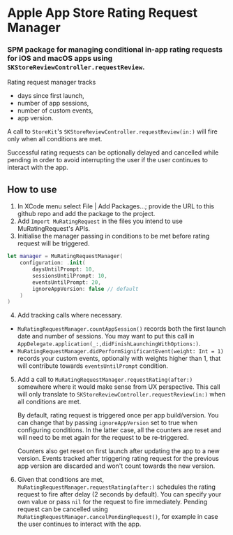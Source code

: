 # Apple App Store Rating Request Manager

### SPM package for managing conditional in-app rating requests for iOS and macOS apps using `SKStoreReviewController.requestReview`.
 
Rating request manager tracks 
- days since first launch, 
- number of app sessions,
- number of custom events,
- app version.

A call to `StoreKit`'s `SKStoreReviewController.requestReview(in:)` will fire only when all conditions are met. 

Successful rating requests can be optionally delayed and cancelled while pending in order to avoid interrupting the user if the user continues to interact with the app.

## How to use

1. In XCode menu select File | Add Packages...; provide the URL to this github repo and add the package to the project.
2. Add `Import MuRatingRequest` in the files you intend to use MuRatingRequest's APIs.
3. Initialise the manager passing in conditions to be met before rating request will be triggered.

``` swift
let manager = MuRatingRequestManager(
    configuration: .init(
        daysUntilPrompt: 10,
        sessionsUntilPrompt: 10,
        eventsUntilPrompt: 20,
        ignoreAppVersion: false // default
    )
)
```

4. Add tracking calls where necessary. 

- `MuRatingRequestManager.countAppSession()` records both the first launch date and number of sessions. You may want to put this call in `AppDelegate.application(_:,didFinishLaunchingWithOptions:)`.
- `MuRatingRequestManager.didPerformSignificantEvent(weight: Int = 1)` records your custom events, optionally with weights higher than 1, that will contribute towards `eventsUntilPrompt` condition.

5. Add a call to `MuRatingRequestManager.requestRating(after:)` somewhere where it would make sense from UX perspective. This call will only translate to `SKStoreReviewController.requestReview(in:)` when all conditions are met.

    By default, rating request is triggered once per app build/version. You can change that by passing `ignoreAppVersion` set to true when configuring conditions. In the latter case, all the counters are reset and will need to be met again for the request to be re-triggered.
    
    Counters also get reset on first launch after updating the app to a new version. Events tracked after triggering rating request for the previous app version are discarded and won't count towards the new version.

6. Given that conditions are met, `MuRatingRequestManager.requestRating(after:)` schedules the rating request to fire after delay (2 seconds by default). You can specify your own value or pass `nil` for the request to fire immediately. Pending request can be cancelled using `MuRatingRequestManager.cancelPendingRequest()`, for example in case the user continues to interact with the app. 
